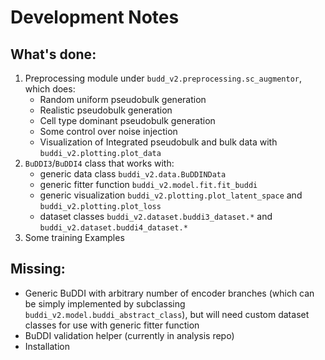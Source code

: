 # Development Notes

## What's done:
1. Preprocessing module under `budd_v2.preprocessing.sc_augmentor`, which does:
    - Random uniform pseudobulk generation
    - Realistic pseudobulk generation
    - Cell type dominant pseudobulk generation
    - Some control over noise injection
    - Visualization of Integrated pseudobulk and bulk data with `buddi_v2.plotting.plot_data`
2. `BuDDI3`/`BuDDI4` class that works with:
    - generic data class `buddi_v2.data.BuDDINData`
    - generic fitter function `buddi_v2.model.fit.fit_buddi`
    - generic visualization `buddi_v2.plotting.plot_latent_space` and `buddi_v2.plotting.plot_loss`
    - dataset classes `buddi_v2.dataset.buddi3_dataset.*` and `buddi_v2.dataset.buddi4_dataset.*`
3. Some training Examples

## Missing:
- Generic BuDDI with arbitrary number of encoder branches (which can be simply implemented by subclassing `buddi_v2.model.buddi_abstract_class`), but will need custom dataset classes for use with generic fitter function
- BuDDI validation helper (currently in analysis repo)
- Installation